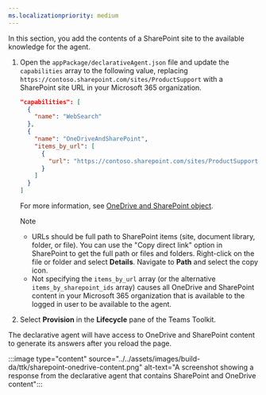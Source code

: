 ```yaml
---
ms.localizationpriority: medium
---
```


<!-- markdownlint-disable MD041 -->

In this section, you add the contents of a SharePoint site to the available knowledge for the agent.

1. Open the `appPackage/declarativeAgent.json` file and update the `capabilities` array to the following value, replacing `https://contoso.sharepoint.com/sites/ProductSupport` with a SharePoint site URL in your Microsoft 365 organization.

    ```json
    "capabilities": [
      {
        "name": "WebSearch"
      },
      {
        "name": "OneDriveAndSharePoint",
        "items_by_url": [
          {
            "url": "https://contoso.sharepoint.com/sites/ProductSupport"
          }
        ]
      }
    ]
    ```

    For more information, see [OneDrive and SharePoint object](../../declarative-agent-manifest-1.4.md#onedrive-and-sharepoint-object).

    > [!NOTE]
    >
    > - URLs should be full path to SharePoint items (site, document library, folder, or file). You can use the "Copy direct link" option in SharePoint to get the full path or files and folders. Right-click on the file or folder and select **Details**. Navigate to **Path** and select the copy icon.
    > - Not specifying the `items_by_url` array (or the alternative `items_by_sharepoint_ids` array) causes all OneDrive and SharePoint content in your Microsoft 365 organization that is available to the logged in user to be available to the agent.

1. Select **Provision** in the **Lifecycle** pane of the Teams Toolkit.

The declarative agent will have access to OneDrive and SharePoint content to generate its answers after you reload the page.

:::image type="content" source="../../assets/images/build-da/ttk/sharepoint-onedrive-content.png" alt-text="A screenshot showing a response from the declarative agent that contains SharePoint and OneDrive content":::
